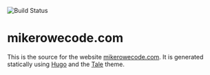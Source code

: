 ![Build Status](https://codebuild.ap-southeast-2.amazonaws.com/badges?uuid=eyJlbmNyeXB0ZWREYXRhIjoiZlVVaU9tNjhzamdYZ0x0eWdpbGg1ZDl3bnY3NFRydjVsREx6N2FXRkZUdzdDZE1VYlhjYkpNSUJJWUg4aysrNm1ZVHN6V2ZvRHFJS0YrZTRjUlp0cit3PSIsIml2UGFyYW1ldGVyU3BlYyI6InNhUm9VRFhsa1I0SjN6SlEiLCJtYXRlcmlhbFNldFNlcmlhbCI6MX0%3D&branch=master)

# mikerowecode.com

This is the source for the
website [mikerowecode.com](https://mikerowecode.com). It is generated
statically using [Hugo][] and the [Tale][] theme.

[Hugo]: http://gohugo.io/
[Tale]: https://github.com/EmielH/tale-hugo/
